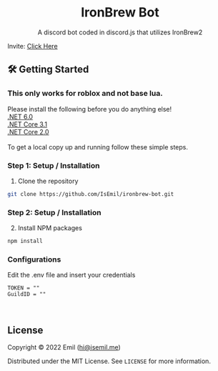 <!-- Title -->
<h1 align="center">IronBrew Bot</h1>
  <p align="center">
    A discord bot coded in discord.js that utilizes IronBrew2
    <br />
</h1>

Invite: [Click Here](https://discord.com/api/oauth2/authorize?client_id=1031259683069100155&permissions=2147601408&scope=bot%20applications.commands)
<br/>

<!-- Getting Started -->

## 🛠 Getting Started

### This only works for roblox and not base lua.

Please install the following before you do anything else!
<br>[.NET 6.0](https://dotnet.microsoft.com/en-us/download/dotnet/6.0)
<br>[.NET Core 3.1](https://dotnet.microsoft.com/en-us/download/dotnet/3.1)
<br>[.NET Core 2.0](https://dotnet.microsoft.com/en-us/download/dotnet/2.0)
<br><br>To get a local copy up and running follow these simple steps.
<br/>

<!-- Installation -->

### **Step 1:** Setup / Installation

1. Clone the repository

```sh
git clone https://github.com/IsEmil/ironbrew-bot.git
```

### **Step 2:** Setup / Installation

2. Install NPM packages

```sh
npm install
```

### Configurations

Edit the .env file and insert your credentials

```env
TOKEN = ""
GuildID = ""
```

<br/>

<!-- License -->
## License

Copyright © 2022 Emil (hi@isemil.me)

Distributed under the MIT License. See `LICENSE` for more information.
